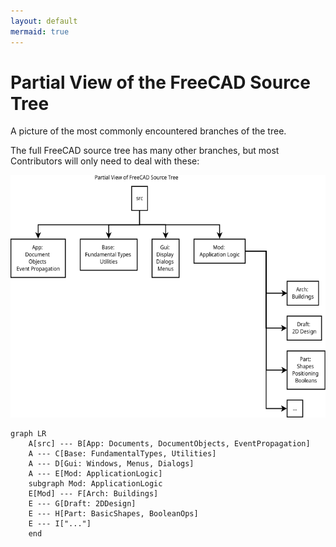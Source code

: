 ```yaml
---
layout: default
mermaid: true
---
```


# Partial View of the FreeCAD Source Tree

A picture of the most commonly encountered branches of the tree.

The full FreeCAD source tree has many other branches, but most Contributors will
only need to deal with these:

![The FreeCAD Source Tree](./SourceTreeBasics.svg)

```mermaid
graph LR
    A[src] --- B[App: Documents, DocumentObjects, EventPropagation]
    A --- C[Base: FundamentalTypes, Utilities]
    A --- D[Gui: Windows, Menus, Dialogs]
    A --- E[Mod: ApplicationLogic]
    subgraph Mod: ApplicationLogic
    E[Mod] --- F[Arch: Buildings]
    E --- G[Draft: 2DDesign]
    E --- H[Part: BasicShapes, BooleanOps]
    E --- I["..."]
    end
```

